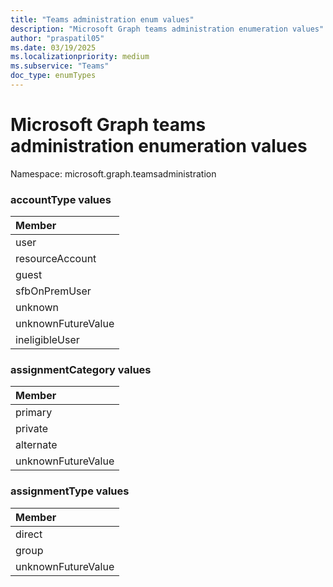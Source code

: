 ```yaml
---
title: "Teams administration enum values"
description: "Microsoft Graph teams administration enumeration values"
author: "praspatil05"
ms.date: 03/19/2025
ms.localizationpriority: medium
ms.subservice: "Teams"
doc_type: enumTypes
---
```


# Microsoft Graph teams administration enumeration values

Namespace: microsoft.graph.teamsadministration

### accountType values 



|Member|
|:---|
|user|
|resourceAccount|
|guest|
|sfbOnPremUser|
|unknown|
|unknownFutureValue|
|ineligibleUser|

### assignmentCategory values 



|Member|
|:---|
|primary|
|private|
|alternate|
|unknownFutureValue|


### assignmentType values 


|Member|
|:---|
|direct|
|group|
|unknownFutureValue|

<!-- {
  "type": "#page.annotation",
  "namespace": "microsoft.graph.teamsadministration"
}
-->
